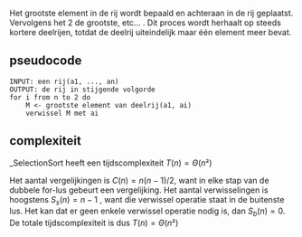 Het grootste element in de rij wordt bepaald en achteraan in de rij geplaatst. Vervolgens het 2 de grootste, etc... . Dit proces wordt herhaalt op steeds kortere deelrijen, totdat de deelrij uiteindelijk maar één element meer bevat. 

## pseudocode

 ```
 INPUT: een rij(a1, ..., an)
 OUTPUT: de rij in stijgende volgorde
 for i from n to 2 do
	 M <- grootste element van deelrij(a1, ai)
	 verwissel M met ai
```

## complexiteit

 _SelectionSort heeft een tijdscomplexiteit $T(n) = \Theta(n²)$ 

Het aantal vergelijkingen is $C(n) = n(n - 1)/2$, want in elke stap van de dubbele for-lus gebeurt een vergelijking. Het aantal verwisselingen is hoogstens $S_{s}(n) = n - 1$ , want die verwissel operatie staat in de buitenste lus. Het kan dat er geen enkele verwissel operatie nodig is, dan $S_{b}(n) = 0$. De totale tijdscomplexiteit is dus $T(n) = \Theta(n²)$
